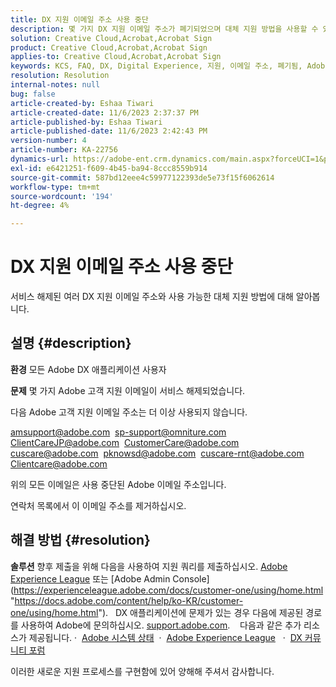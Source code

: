 ```yaml
---
title: DX 지원 이메일 주소 사용 중단
description: 몇 가지 DX 지원 이메일 주소가 폐기되었으며 대체 지원 방법을 사용할 수 있습니다.
solution: Creative Cloud,Acrobat,Acrobat Sign
product: Creative Cloud,Acrobat,Acrobat Sign
applies-to: Creative Cloud,Acrobat,Acrobat Sign
keywords: KCS, FAQ, DX, Digital Experience, 지원, 이메일 주소, 폐기됨, Adobe Creative Cloud, Adobe Acrobat, Adobe Acrobat Sign
resolution: Resolution
internal-notes: null
bug: false
article-created-by: Eshaa Tiwari
article-created-date: 11/6/2023 2:37:37 PM
article-published-by: Eshaa Tiwari
article-published-date: 11/6/2023 2:42:43 PM
version-number: 4
article-number: KA-22756
dynamics-url: https://adobe-ent.crm.dynamics.com/main.aspx?forceUCI=1&pagetype=entityrecord&etn=knowledgearticle&id=11199a01-b27c-ee11-8179-6045bd006793
exl-id: e6421251-f609-4b45-ba94-8ccc8559b914
source-git-commit: 587bd12eee4c59977122393de5e73f15f6062614
workflow-type: tm+mt
source-wordcount: '194'
ht-degree: 4%

---
```


# DX 지원 이메일 주소 사용 중단


서비스 해제된 여러 DX 지원 이메일 주소와 사용 가능한 대체 지원 방법에 대해 알아봅니다.

## 설명 {#description}


<b>환경</b>
모든 Adobe DX 애플리케이션 사용자

<b>문제</b>
몇 가지 Adobe 고객 지원 이메일이 서비스 해제되었습니다.

다음 Adobe 고객 지원 이메일 주소는 더 이상 사용되지 않습니다.

[amsupport@adobe.com](mailto:amsupport@adobe.com) 
[sp-support@omniture.com](mailto:sp-support@omniture.com) 
[ClientCareJP@adobe.com](mailto:ClientCareJP@adobe.com) 
[CustomerCare@adobe.com](mailto:CustomerCare@adobe.com) 
[cuscare@adobe.com](mailto:cuscare@adobe.com) 
[pknowsd@adobe.com](mailto:pknowsd@adobe.com) 
[cuscare-rnt@adobe.com](mailto:cuscare-rnt@adobe.com) 
[Clientcare@adobe.com](mailto:Clientcare@adobe.com)

위의 모든 이메일은 사용 중단된 Adobe 이메일 주소입니다.

연락처 목록에서 이 이메일 주소를 제거하십시오.




## 해결 방법 {#resolution}


<b>솔루션</b>
향후 제출을 위해 다음을 사용하여 지원 쿼리를 제출하십시오. [Adobe Experience League](https://experienceleague.adobe.com/?support-solution=General&amp;amp;support-tab=home#support "https://experienceleague.adobe.com/?support-solution=General&amp;amp;support-tab=home#support") 또는 [Adobe Admin Console](https://experienceleague.adobe.com/docs/customer-one/using/home.html "https://docs.adobe.com/content/help/ko-KR/customer-one/using/home.html").
 
DX 애플리케이션에 문제가 있는 경우 다음에 제공된 경로를 사용하여 Adobe에 문의하십시오. [support.adobe.com](https://helpx.adobe.com/support.html "http://support.adobe.com/").
  
다음과 같은 추가 리소스가 제공됩니다. ·  [Adobe 시스템 상태](https://status.adobe.com/ "https://status.adobe.com/") 
·  [Adobe Experience League](https://experienceleague.adobe.com/?support-solution=General#support "https://experienceleague.adobe.com/?support-solution=General#support")  
·  [DX 커뮤니티 포럼](https://experienceleaguecommunities.adobe.com/ "https://experienceleaguecommunities.adobe.com/")

이러한 새로운 지원 프로세스를 구현함에 있어 양해해 주셔서 감사합니다.
